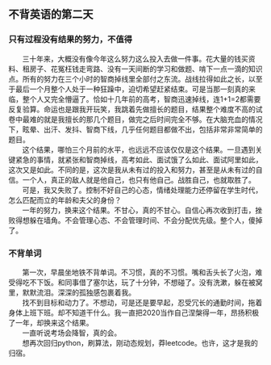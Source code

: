 ## 不背英语的第二天

### 只有过程没有结果的努力，不值得
&#160; &#160; &#160; &#160;三十年来，大概没有像今年这么努力这么投入去做一件事。花大量的钱买资料、租房子、花冤枉钱走弯路、没有一天间断的学习和做题、啃下一点一滴的知识点。所有的努力在三个小时的智商掉线里全部付之东流。战线拉得如此之长，以至于最后一个月整个人处于一种狂躁中，迫切希望赶紧结束。可是当那一刻真的来临，整个人又完全懵逼了。恰如十几年前的高考，智商迅速掉线，连1+1=2都需要反复验算。命运也是跟我开玩笑，我跳着先做擅长的题目，结果整个难度不高的试卷中最难的就是我擅长的那几个题目，做完之后时间完全不够。在大脑充血的情况下，眩晕、出汗、发抖、智商下线，几乎任何题目都做不出，包括非常非常简单的题目。
<br/>
&#160; &#160; &#160; &#160;这个结果，哪怕三个月前的水平，也远远不应该仅仅是这个结果。一旦遇到关键紧急的事情，就紧张和智商掉线，高考如此、面试饿了么如此、面试阿里如此，这次又是如此。不同的是，这次是我从未有过的投入和努力，甚至是从未有过的自信。一个人，真正的敌人就是他自己，也只有他自己。战胜自己，也就取胜了。
<br/>
&#160; &#160; &#160; &#160;可是，我又失败了。控制不好自己的心态，情绪处理能力还停留在学生时代，怎么匹配而立的年龄和夫父的身份？
<br/>
&#160; &#160; &#160; &#160;一年的努力，换来这个结果。不甘心，真的不甘心。自信心再次收到打击，挫败得想躲在墙角。不会管理心态、不会管理时间、不会分配优先级。整个人，傻掉了。
<br/>

### 不背单词
&#160; &#160; &#160; &#160;第一次，早晨坐地铁不背单词。不习惯，真的不习惯。嘴和舌头长了火泡，难受得吃不下饭。和同事借了塞尔达，玩了十分钟，不想碰了。没有洗漱，躲在被窝里，默默流泪。深深的孤独感包裹着我。
<br/>
&#160; &#160; &#160; &#160;找不到目标和动力了。不想动，可是还是要早起，忍受冗长的通勤时间，拖着身体上班下班。却不知道干什么。我一直把2020当作自己涅槃得一年，昂扬积极了一年，却换来这个结果。
<br/>
&#160; &#160; &#160; &#160;一直听说考场会降智，真的会。
<br/>
&#160; &#160; &#160; &#160;想再次回归python，刷算法，刚动态规划，莽leetcode。也许，这才是我的归宿。
<br/>